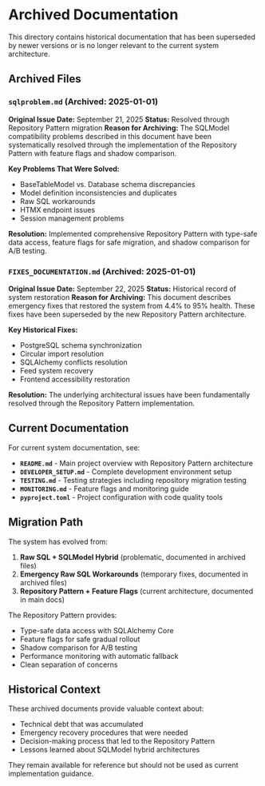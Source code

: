 # Archived Documentation

This directory contains historical documentation that has been superseded by newer versions or is no longer relevant to the current system architecture.

## Archived Files

### `sqlproblem.md` (Archived: 2025-01-01)
**Original Issue Date:** September 21, 2025
**Status:** Resolved through Repository Pattern migration
**Reason for Archiving:** The SQLModel compatibility problems described in this document have been systematically resolved through the implementation of the Repository Pattern with feature flags and shadow comparison.

**Key Problems That Were Solved:**
- BaseTableModel vs. Database schema discrepancies
- Model definition inconsistencies and duplicates
- Raw SQL workarounds
- HTMX endpoint issues
- Session management problems

**Resolution:** Implemented comprehensive Repository Pattern with type-safe data access, feature flags for safe migration, and shadow comparison for A/B testing.

### `FIXES_DOCUMENTATION.md` (Archived: 2025-01-01)
**Original Issue Date:** September 22, 2025
**Status:** Historical record of system restoration
**Reason for Archiving:** This document describes emergency fixes that restored the system from 4.4% to 95% health. These fixes have been superseded by the new Repository Pattern architecture.

**Key Historical Fixes:**
- PostgreSQL schema synchronization
- Circular import resolution
- SQLAlchemy conflicts resolution
- Feed system recovery
- Frontend accessibility restoration

**Resolution:** The underlying architectural issues have been fundamentally resolved through the Repository Pattern implementation.

## Current Documentation

For current system documentation, see:

- **`README.md`** - Main project overview with Repository Pattern architecture
- **`DEVELOPER_SETUP.md`** - Complete development environment setup
- **`TESTING.md`** - Testing strategies including repository migration testing
- **`MONITORING.md`** - Feature flags and monitoring guide
- **`pyproject.toml`** - Project configuration with code quality tools

## Migration Path

The system has evolved from:

1. **Raw SQL + SQLModel Hybrid** (problematic, documented in archived files)
2. **Emergency Raw SQL Workarounds** (temporary fixes, documented in archived files)
3. **Repository Pattern + Feature Flags** (current architecture, documented in main docs)

The Repository Pattern provides:
- Type-safe data access with SQLAlchemy Core
- Feature flags for safe gradual rollout
- Shadow comparison for A/B testing
- Performance monitoring with automatic fallback
- Clean separation of concerns

## Historical Context

These archived documents provide valuable context about:
- Technical debt that was accumulated
- Emergency recovery procedures that were needed
- Decision-making process that led to the Repository Pattern
- Lessons learned about SQLModel hybrid architectures

They remain available for reference but should not be used as current implementation guidance.